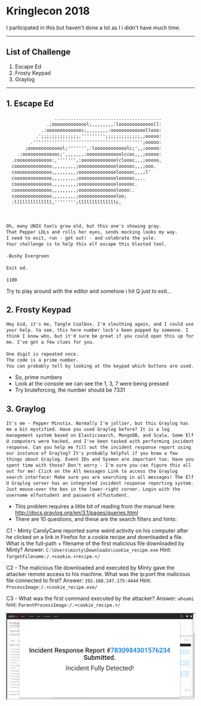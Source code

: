 # Kringlecon 2018

I participated in this but haven't done a lot as I i didn't have much time.

----
## List of Challenge
1. Escape Ed
2. Frosty Keypad
3. Graylog

----
## 1. Escape Ed

```
                  ........................................
               .;oooooooooooool;,,,,,,,,:loooooooooooooll:
             .:oooooooooooooc;,,,,,,,,:ooooooooooooollooo:
           .';;;;;;;;;;;;;;,''''''''';;;;;;;;;;;;;,;ooooo:
         .''''''''''''''''''''''''''''''''''''''''';ooooo:
       ;oooooooooooool;''''''',:loooooooooooolc;',,;ooooo:
    .:oooooooooooooc;',,,,,,,:ooooooooooooolccoc,,,;ooooo:
  .cooooooooooooo:,''''''',:ooooooooooooolcloooc,,,;ooooo,
  coooooooooooooo,,,,,,,,,;ooooooooooooooloooooc,,,;ooo,
  coooooooooooooo,,,,,,,,,;ooooooooooooooloooooc,,,;l'
  coooooooooooooo,,,,,,,,,;ooooooooooooooloooooc,,..
  coooooooooooooo,,,,,,,,,;ooooooooooooooloooooc.
  coooooooooooooo,,,,,,,,,;ooooooooooooooloooo:.
  coooooooooooooo,,,,,,,,,;ooooooooooooooloo;
  :llllllllllllll,'''''''';llllllllllllllc,



Oh, many UNIX tools grow old, but this one's showing gray.
That Pepper LOLs and rolls her eyes, sends mocking looks my way.
I need to exit, run - get out! - and celebrate the yule.
Your challenge is to help this elf escape this blasted tool.

-Bushy Evergreen

Exit ed.

1100
```

Try to play around with the editor and somehow i hit Q just to exit...

## 2. Frosty Keypad

```
Hey kid, it's me, Tangle Coalbox. I'm sleuthing again, and I could use your help. Ya see, this here number lock's been popped by someone. I think I know who, but it'd sure be great if you could open this up for me. I've got a few clues for you.

One digit is repeated once.
The code is a prime number.
You can probably tell by looking at the keypad which buttons are used.
```

- So, prime numbers
- Look at the console we can see the 1, 3, 7 were being pressed
- Try bruteforcing, the number should be 7331

## 3. Graylog

```
It's me - Pepper Minstix. Normally I'm jollier, but this Graylog has me a bit mystified. Have you used Graylog before? It is a log management system based on Elasticsearch, MongoDB, and Scala. Some Elf U computers were hacked, and I've been tasked with performing incident response. Can you help me fill out the incident response report using our instance of Graylog? It's probably helpful if you know a few things about Graylog. Event IDs and Sysmon are important too. Have you spent time with those? Don't worry - I'm sure you can figure this all out for me! Click on the All messages Link to access the Graylog search interface! Make sure you are searching in all messages! The Elf U Graylog server has an integrated incident response reporting system. Just mouse-over the box in the lower-right corner. Login with the username elfustudent and password elfustudent.
```

- This problem requires a little bit of reading from the manual here: http://docs.graylog.org/en/3.1/pages/queries.html
- There are 10 questions, and these are the search filters and hints:

C1 - Minty CandyCane reported some weird activity on his computer after he clicked on a link in Firefox for a cookie recipe and downloaded a file. What is the full-path + filename of the first malicious file downloaded by Minty?
Answer: `C:\Users\minty\Downloads\cookie_recipe.exe`
Hint: `TargetFilename:/.+cookie.+recipe.+/`

C2 - The malicious file downloaded and executed by Minty gave the attacker remote access to his machine. What was the ip:port the malicious file connected to first?
Answer: `192.168.247.175:4444`
Hint: `ProcessImage:/.+cookie_recipe.exe/`

C3 - What was the first command executed by the attacker?
Answer: `whoami`
hint: `ParentProcessImage:/.+cookie_recipe.+/`

![](img/graylog.png)
